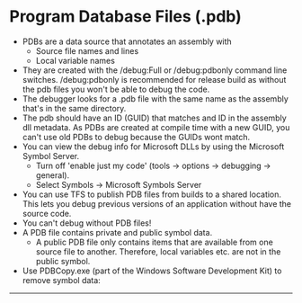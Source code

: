 # Program Database Files (.pdb)

  * PDBs are a data source that annotates an assembly with 
    * Source file names and lines
    * Local variable names
  * They are created with the /debug:Full or /debug:pdbonly command line switches. /debug:pdbonly is recommended for release build as without the pdb files you won't be able to debug the code.
  * The debugger looks for a .pdb file with the same name as the assembly that's in the same directory.
  * The pdb should have an ID (GUID) that matches and ID in the assembly dll metadata. As PDBs are created at compile time with a new GUID, you can't use old PDBs to debug because the GUIDs wont match.
  * You can view the debug info for Microsoft DLLs by using the Microsoft Symbol Server. 
    * Turn off 'enable just my code' (tools -> options -> debugging -> general).
    * Select Symbols -> Microsoft Symbols Server
  * You can use TFS to publish PDB files from builds to a shared location. This lets you debug previous versions of an application without have the source code.
  * You can't debug without PDB files!
  * A PDB file contains private and public symbol data. 
    * A public PDB file only contains items that are available from one source file to another. Therefore, local variables etc. are not in the public symbol.
  * Use PDBCopy.exe (part of the Windows Software Development Kit) to remove symbol data:

 ---



<!--stackedit_data:
eyJoaXN0b3J5IjpbLTIwMzU1MTcxNzRdfQ==
-->